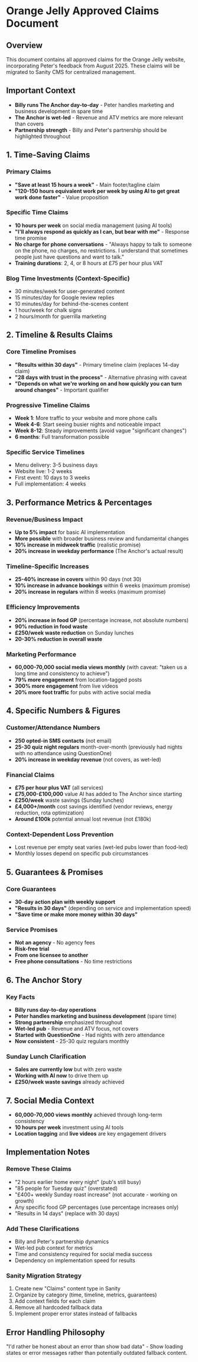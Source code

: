 # Orange Jelly Approved Claims Document

## Overview
This document contains all approved claims for the Orange Jelly website, incorporating Peter's feedback from August 2025. These claims will be migrated to Sanity CMS for centralized management.

## Important Context
- **Billy runs The Anchor day-to-day** - Peter handles marketing and business development in spare time
- **The Anchor is wet-led** - Revenue and ATV metrics are more relevant than covers
- **Partnership strength** - Billy and Peter's partnership should be highlighted throughout

## 1. Time-Saving Claims

### Primary Claims
- **"Save at least 15 hours a week"** - Main footer/tagline claim
- **"120-150 hours equivalent work per week by using AI to get great work done faster"** - Value proposition

### Specific Time Claims
- **10 hours per week** on social media management (using AI tools)
- **"I'll always respond as quickly as I can, but bear with me"** - Response time promise
- **No charge for phone conversations** - "Always happy to talk to someone on the phone, no charges, no restrictions. I understand that sometimes people just have questions and want to talk."
- **Training durations**: 2, 4, or 8 hours at £75 per hour plus VAT

### Blog Time Investments (Context-Specific)
- 30 minutes/week for user-generated content
- 15 minutes/day for Google review replies
- 10 minutes/day for behind-the-scenes content
- 1 hour/week for chalk signs
- 2 hours/month for guerrilla marketing

## 2. Timeline & Results Claims

### Core Timeline Promises
- **"Results within 30 days"** - Primary timeline claim (replaces 14-day claim)
- **"28 days with trust in the process"** - Alternative phrasing with caveat
- **"Depends on what we're working on and how quickly you can turn around changes"** - Important qualifier

### Progressive Timeline Claims
- **Week 1**: More traffic to your website and more phone calls
- **Week 4-6**: Start seeing busier nights and noticeable impact
- **Week 8-12**: Steady improvements (avoid vague "significant changes")
- **6 months**: Full transformation possible

### Specific Service Timelines
- Menu delivery: 3-5 business days
- Website live: 1-2 weeks
- First event: 10 days to 3 weeks
- Full implementation: 4 weeks

## 3. Performance Metrics & Percentages

### Revenue/Business Impact
- **Up to 5% impact** for basic AI implementation
- **More possible** with broader business review and fundamental changes
- **10% increase in midweek traffic** (realistic promise)
- **20% increase in weekday performance** (The Anchor's actual result)

### Timeline-Specific Increases
- **25-40% increase in covers** within 90 days (not 30)
- **10% increase in advance bookings** within 6 weeks (maximum promise)
- **20% increase in regulars** within 8 weeks (maximum promise)

### Efficiency Improvements
- **20% increase in food GP** (percentage increase, not absolute numbers)
- **90% reduction in food waste** 
- **£250/week waste reduction** on Sunday lunches
- **20-30% reduction in overall waste**

### Marketing Performance
- **60,000-70,000 social media views monthly** (with caveat: "taken us a long time and consistency to achieve")
- **79% more engagement** from location-tagged posts
- **300% more engagement** from live videos
- **20% more foot traffic** for pubs with active social media

## 4. Specific Numbers & Figures

### Customer/Attendance Numbers
- **250 opted-in SMS contacts** (not email)
- **25-30 quiz night regulars** month-over-month (previously had nights with no attendance using QuestionOne)
- **20% increase in weekday revenue** (not covers, as wet-led)

### Financial Claims
- **£75 per hour plus VAT** (all services)
- **£75,000-£100,000** value AI has added to The Anchor since starting
- **£250/week** waste savings (Sunday lunches)
- **£4,000+/month** cost savings identified (vendor reviews, energy reduction, rota optimization)
- **Around £100k** potential annual lost revenue (not £180k)

### Context-Dependent Loss Prevention
- Lost revenue per empty seat varies (wet-led pubs lower than food-led)
- Monthly losses depend on specific pub circumstances

## 5. Guarantees & Promises

### Core Guarantees
- **30-day action plan with weekly support**
- **"Results in 30 days"** (depending on service and implementation speed)
- **"Save time or make more money within 30 days"**

### Service Promises
- **Not an agency** - No agency fees
- **Risk-free trial**
- **From one licensee to another**
- **Free phone consultations** - No time restrictions

## 6. The Anchor Story

### Key Facts
- **Billy runs day-to-day operations**
- **Peter handles marketing and business development** (spare time)
- **Strong partnership** emphasized throughout
- **Wet-led pub** - Revenue and ATV focus, not covers
- **Started with QuestionOne** - Had nights with zero attendance
- **Now consistent** - 25-30 quiz regulars monthly

### Sunday Lunch Clarification
- **Sales are currently low** but with zero waste
- **Working with AI now** to drive them up
- **£250/week waste savings** already achieved

## 7. Social Media Context
- **60,000-70,000 views monthly** achieved through long-term consistency
- **10 hours per week** investment using AI tools
- **Location tagging** and **live videos** are key engagement drivers

## Implementation Notes

### Remove These Claims
- "2 hours earlier home every night" (pub's still busy)
- "85 people for Tuesday quiz" (overstated)
- "£400+ weekly Sunday roast increase" (not accurate - working on growth)
- Any specific food GP percentages (use percentage increases only)
- "Results in 14 days" (replace with 30 days)

### Add These Clarifications
- Billy and Peter's partnership dynamics
- Wet-led pub context for metrics
- Time and consistency required for social media success
- Dependency on implementation speed for results

### Sanity Migration Strategy
1. Create new "Claims" content type in Sanity
2. Organize by category (time, timeline, metrics, guarantees)
3. Add context fields for each claim
4. Remove all hardcoded fallback data
5. Implement proper error states instead of fallbacks

## Error Handling Philosophy
"I'd rather be honest about an error than show bad data" - Show loading states or error messages rather than potentially outdated fallback content.
